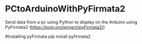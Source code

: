 # PCtoArduinoWithPyFirmata2

Send data from a pc using Python to display on the Arduino using PyFirmata2 (https://pypi.org/project/pyFirmata2/)

#Installing pyFirmata
pip install pyfirmata2

